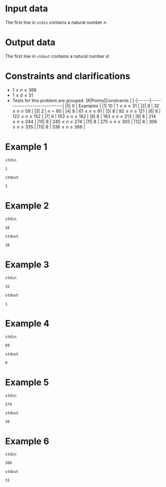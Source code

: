 
# Input data

The first line in `stdin` contains a natural number $n$.

# Output data

The first line in `stdout` contains a natural number $d$.

# Constraints and clarifications

* $1 \leq n \leq 366$
* $1 \leq d \leq 31$
* Tests for this problem are grouped.
|#|Points|Constraints                    |
|-|------|------------------------------|
|0| 0    | Examples                      |
|1| 10   | $1 \leq n \leq 31$           |
|2| 8    | $32 \leq n \leq 59$          |
|3| 2    | $n=60$                        |
|4| 8    | $61 \leq n \leq 91$          |
|5| 8    | $92 \leq n \leq 121$         |
|6| 8    | $122 \leq n \leq 152$        |
|7| 8    | $153 \leq n \leq 182$        |
|8| 8    | $183 \leq n \leq 213$        |
|9| 8    | $214 \leq n \leq 244$        |
|10| 8   | $245 \leq n \leq 274$        |
|11| 8   | $275 \leq n \leq 305$        |
|12| 8   | $306 \leq n \leq 335$        |
|13| 8   | $336 \leq n \leq 366$        |

# Example 1

`stdin`
```
1
```

`stdout`
```
1
```

# Example 2

`stdin`
```
16
```

`stdout`
```
16
```

# Example 3

`stdin`
```
32
```

`stdout`
```
1
```

# Example 4

`stdin`
```
69
```

`stdout`
```
9
```

# Example 5

`stdin`
```
274
```

`stdout`
```
30
```

# Example 6

`stdin`
```
366
```

`stdout`
```
31
```
